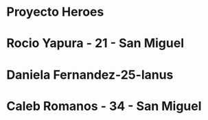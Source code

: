 # Proyecto Heroes

# Rocio Yapura - 21 - San Miguel 
# Daniela Fernandez-25-lanus
# Caleb Romanos - 34 - San Miguel

